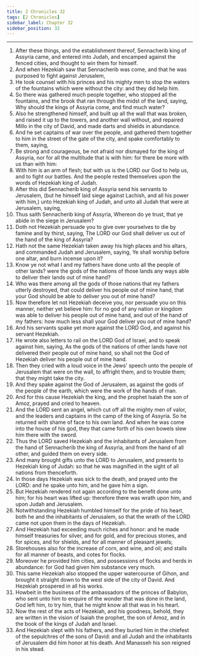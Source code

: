 ```yaml
---
title: 2 Chronicles 32
tags: [2 Chronicles]
sidebar_label: Chapter 32
sidebar_position: 32
---
```


---
1. After these things, and the establishment thereof, Sennacherib king of Assyria came, and entered into Judah, and encamped against the fenced cities, and thought to win them for himself.
2. And when Hezekiah saw that Sennacherib was come, and that he was purposed to fight against Jerusalem,
3. He took counsel with his princes and his mighty men to stop the waters of the fountains which were without the city: and they did help him.
4. So there was gathered much people together, who stopped all the fountains, and the brook that ran through the midst of the land, saying, Why should the kings of Assyria come, and find much water?
5. Also he strengthened himself, and built up all the wall that was broken, and raised it up to the towers, and another wall without, and repaired Millo in the city of David, and made darts and shields in abundance.
6. And he set captains of war over the people, and gathered them together to him in the street of the gate of the city, and spake comfortably to them, saying,
7. Be strong and courageous, be not afraid nor dismayed for the king of Assyria, nor for all the multitude that is with him: for there be more with us than with him:
8. With him is an arm of flesh; but with us is the LORD our God to help us, and to fight our battles. And the people rested themselves upon the words of Hezekiah king of Judah.
9. After this did Sennacherib king of Assyria send his servants to Jerusalem, (but he himself laid siege against Lachish, and all his power with him,) unto Hezekiah king of Judah, and unto all Judah that were at Jerusalem, saying,
10. Thus saith Sennacherib king of Assyria, Whereon do ye trust, that ye abide in the siege in Jerusalem?
11. Doth not Hezekiah persuade you to give over yourselves to die by famine and by thirst, saying, The LORD our God shall deliver us out of the hand of the king of Assyria?
12. Hath not the same Hezekiah taken away his high places and his altars, and commanded Judah and Jerusalem, saying, Ye shall worship before one altar, and burn incense upon it?
13. Know ye not what I and my fathers have done unto all the people of other lands? were the gods of the nations of those lands any ways able to deliver their lands out of mine hand?
14. Who was there among all the gods of those nations that my fathers utterly destroyed, that could deliver his people out of mine hand, that your God should be able to deliver you out of mine hand?
15. Now therefore let not Hezekiah deceive you, nor persuade you on this manner, neither yet believe him: for no god of any nation or kingdom was able to deliver his people out of mine hand, and out of the hand of my fathers: how much less shall your God deliver you out of mine hand?
16. And his servants spake yet more against the LORD God, and against his servant Hezekiah.
17. He wrote also letters to rail on the LORD God of Israel, and to speak against him, saying, As the gods of the nations of other lands have not delivered their people out of mine hand, so shall not the God of Hezekiah deliver his people out of mine hand.
18. Then they cried with a loud voice in the Jews' speech unto the people of Jerusalem that were on the wall, to affright them, and to trouble them; that they might take the city.
19. And they spake against the God of Jerusalem, as against the gods of the people of the earth, which were the work of the hands of man.
20. And for this cause Hezekiah the king, and the prophet Isaiah the son of Amoz, prayed and cried to heaven.
21. And the LORD sent an angel, which cut off all the mighty men of valor, and the leaders and captains in the camp of the king of Assyria. So he returned with shame of face to his own land. And when he was come into the house of his god, they that came forth of his own bowels slew him there with the sword.
22. Thus the LORD saved Hezekiah and the inhabitants of Jerusalem from the hand of Sennacherib the king of Assyria, and from the hand of all other, and guided them on every side.
23. And many brought gifts unto the LORD to Jerusalem, and presents to Hezekiah king of Judah: so that he was magnified in the sight of all nations from thenceforth.
24. In those days Hezekiah was sick to the death, and prayed unto the LORD: and he spake unto him, and he gave him a sign.
25. But Hezekiah rendered not again according to the benefit done unto him; for his heart was lifted up: therefore there was wrath upon him, and upon Judah and Jerusalem.
26. Notwithstanding Hezekiah humbled himself for the pride of his heart, both he and the inhabitants of Jerusalem, so that the wrath of the LORD came not upon them in the days of Hezekiah.
27. And Hezekiah had exceeding much riches and honor: and he made himself treasuries for silver, and for gold, and for precious stones, and for spices, and for shields, and for all manner of pleasant jewels;
28. Storehouses also for the increase of corn, and wine, and oil; and stalls for all manner of beasts, and cotes for flocks.
29. Moreover he provided him cities, and possessions of flocks and herds in abundance: for God had given him substance very much.
30. This same Hezekiah also stopped the upper watercourse of Gihon, and brought it straight down to the west side of the city of David. And Hezekiah prospered in all his works.
31. Howbeit in the business of the ambassadors of the princes of Babylon, who sent unto him to enquire of the wonder that was done in the land, God left him, to try him, that he might know all that was in his heart.
32. Now the rest of the acts of Hezekiah, and his goodness, behold, they are written in the vision of Isaiah the prophet, the son of Amoz, and in the book of the kings of Judah and Israel.
33. And Hezekiah slept with his fathers, and they buried him in the chiefest of the sepulchres of the sons of David: and all Judah and the inhabitants of Jerusalem did him honor at his death. And Manasseh his son reigned in his stead.